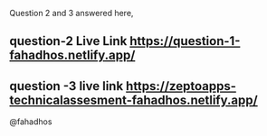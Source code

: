 Question 2 and 3 answered here, 

## question-2 Live Link https://question-1-fahadhos.netlify.app/  

## question -3 live link  https://zeptoapps-technicalassesment-fahadhos.netlify.app/



@fahadhos
